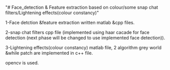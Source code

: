 "# Face_detection & Feature extraction based on colour/some snap chat filters/Lightening effects(colour constancy)" 

1-Face detction &feature extraction written matlab &cpp files.

2-snap chat filters cpp file (implemented using haar cacade for face detection (next phase will be changed to use implemented face detection)).

3-Lightening effects(colour constancy) matlab file, 2 algorithm grey world &while patch are  implemented in c++ file.

opencv is used.
